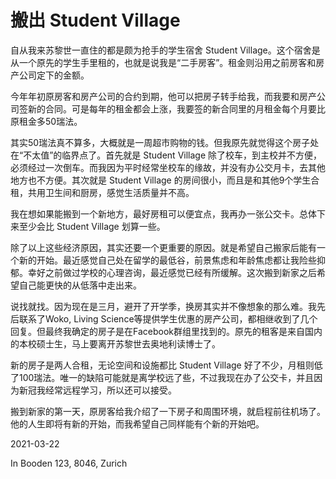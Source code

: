 # 搬出 Student Village

自从我来苏黎世一直住的都是颇为抢手的学生宿舍 Student Village。这个宿舍是从一个原先的学生手里租的，也就是说我是“二手房客”。租金则沿用之前房客和房产公司定下的金额。

今年年初原房客和房产公司的合约到期，他可以把房子转手给我，而我要和房产公司签新的合同。可是每年的租金都会上涨，我要签的新合同里的月租金每个月要比原租金多50瑞法。

其实50瑞法真不算多，大概就是一周超市购物的钱。但我原先就觉得这个房子处在“不太值”的临界点了。首先就是 Student Village 除了校车，到主校并不方便，必须经过一次倒车。而我因为平时经常坐校车的缘故，并没有办公交月卡，去其他地方也不方便。其次就是 Student Village 的房间很小，而且是和其他9个学生合租，共用卫生间和厨房，感觉生活质量并不高。

我在想如果能搬到一个新地方，最好房租可以便宜点，我再办一张公交卡。总体下来至少会比 Student Village 划算一些。 

除了以上这些经济原因，其实还要一个更重要的原因。就是希望自己搬家后能有一个新的开始。最近感觉自己处在留学的最低谷，前景焦虑和年龄焦虑都让我险些抑郁。幸好之前做过学校的心理咨询，最近感觉已经有所缓解。这次搬到新家之后希望自己能更快的从低落中走出来。

说找就找。因为现在是三月，避开了开学季，换房其实并不像想象的那么难。我先后联系了Woko, Living Science等提供学生优惠的房产公司，都相继收到了几个回复。但最终我确定的房子是在Facebook群组里找到的。原先的租客是来自国内的本校硕士生，马上要离开苏黎世去奥地利读博士了。

新的房子是两人合租，无论空间和设施都比 Student Village 好了不少，月租则低了100瑞法。唯一的缺陷可能就是离学校远了些，不过我现在办了公交卡，并且因为新冠我经常远程学习，所以还可以接受。

搬到新家的第一天，原房客给我介绍了一下房子和周围环境，就启程前往机场了。他的人生即将有新的开始，而我希望自己同样能有个新的开始吧。

2021-03-22

In Booden 123, 8046, Zurich

